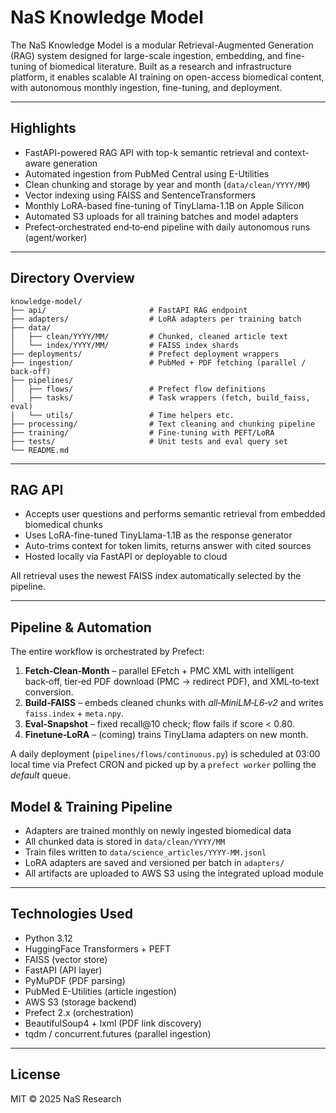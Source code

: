 # NaS Knowledge Model

The NaS Knowledge Model is a modular Retrieval-Augmented Generation (RAG) system designed for large-scale ingestion, embedding, and fine-tuning of biomedical literature. Built as a research and infrastructure platform, it enables scalable AI training on open-access biomedical content, with autonomous monthly ingestion, fine-tuning, and deployment.

---

## Highlights

- FastAPI-powered RAG API with top-k semantic retrieval and context-aware generation
- Automated ingestion from PubMed Central using E-Utilities
- Clean chunking and storage by year and month (`data/clean/YYYY/MM`)
- Vector indexing using FAISS and SentenceTransformers
- Monthly LoRA-based fine-tuning of TinyLlama-1.1B on Apple Silicon
- Automated S3 uploads for all training batches and model adapters
- Prefect‑orchestrated end‑to‑end pipeline with daily autonomous runs (agent/worker)

---

## Directory Overview

```
knowledge-model/
├── api/                       # FastAPI RAG endpoint
├── adapters/                  # LoRA adapters per training batch
├── data/
│   ├── clean/YYYY/MM/         # Chunked, cleaned article text
│   └── index/YYYY/MM/         # FAISS index shards
├── deployments/               # Prefect deployment wrappers
├── ingestion/                 # PubMed + PDF fetching (parallel / back‑off)
├── pipelines/
│   ├── flows/                 # Prefect flow definitions
│   ├── tasks/                 # Task wrappers (fetch, build_faiss, eval)
│   └── utils/                 # Time helpers etc.
├── processing/                # Text cleaning and chunking pipeline
├── training/                  # Fine‑tuning with PEFT/LoRA
├── tests/                     # Unit tests and eval query set
└── README.md
```

---

## RAG API

- Accepts user questions and performs semantic retrieval from embedded biomedical chunks
- Uses LoRA-fine-tuned TinyLlama-1.1B as the response generator
- Auto-trims context for token limits, returns answer with cited sources
- Hosted locally via FastAPI or deployable to cloud

All retrieval uses the newest FAISS index automatically selected by the pipeline.

---

## Pipeline & Automation

The entire workflow is orchestrated by Prefect:

1. **Fetch‑Clean‑Month** – parallel EFetch + PMC XML with intelligent back‑off,
   tier‑ed PDF download (PMC → redirect PDF), and XML‑to‑text conversion.
2. **Build‑FAISS** – embeds cleaned chunks with _all‑MiniLM‑L6‑v2_ and
   writes `faiss.index` + `meta.npy`.
3. **Eval‑Snapshot** – fixed recall@10 check; flow fails if score < 0.80.
4. **Finetune‑LoRA** – (coming) trains TinyLlama adapters on new month.

A daily deployment (`pipelines/flows/continuous.py`) is scheduled at 03:00
local time via Prefect CRON and picked up by a `prefect worker` polling the
_default_ queue.

## Model & Training Pipeline

- Adapters are trained monthly on newly ingested biomedical data
- All chunked data is stored in `data/clean/YYYY/MM`
- Train files written to `data/science_articles/YYYY-MM.jsonl`
- LoRA adapters are saved and versioned per batch in `adapters/`
- All artifacts are uploaded to AWS S3 using the integrated upload module

---

## Technologies Used

- Python 3.12
- HuggingFace Transformers + PEFT
- FAISS (vector store)
- FastAPI (API layer)
- PyMuPDF (PDF parsing)
- PubMed E-Utilities (article ingestion)
- AWS S3 (storage backend)
- Prefect 2.x (orchestration)
- BeautifulSoup4 + lxml (PDF link discovery)
- tqdm / concurrent.futures (parallel ingestion)

---

## License

MIT © 2025 NaS Research
